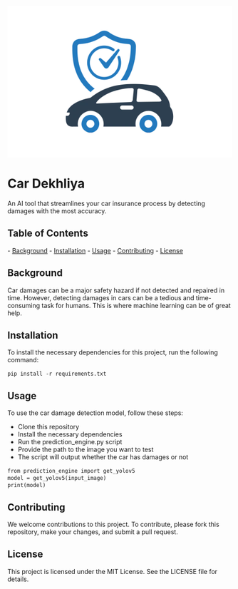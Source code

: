 <p align="center"><img src="carinsurance.png" height="340px"><br></p>
<p align="center"><h1>Car Dekhliya</h1></p>

An AI tool that streamlines your car insurance process by detecting damages with the most accuracy.

<h2>Table of Contents</h2>
- <u>Background</u>
- <u>Installation</u>
- <u>Usage</u>
- <u>Contributing</u>
- <u>License</u>

<h2>Background</h2>
Car damages can be a major safety hazard if not detected and repaired in time. However, detecting damages in cars can be a tedious and time-consuming task for humans. This is where machine learning can be of great help. 

<h2>Installation</h2>
To install the necessary dependencies for this project, run the following command:

```
pip install -r requirements.txt
```

<h2>Usage</h2>
To use the car damage detection model, follow these steps:

- Clone this repository
- Install the necessary dependencies
- Run the prediction_engine.py script
- Provide the path to the image you want to test
- The script will output whether the car has damages or not

```
from prediction_engine import get_yolov5
model = get_yolov5(input_image)
print(model)
```

<h2>Contributing</h2>
We welcome contributions to this project. To contribute, please fork this repository, make your changes, and submit a pull request.

<h2>License</h2>
This project is licensed under the MIT License. See the LICENSE file for details.
